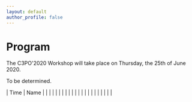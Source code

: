 ```yaml
---
layout: default
author_profile: false
---
```


# Program

The C3PO'2020 Workshop will take place on Thursday, the 25th of June 2020.

To be determined.

| Time       | Name                   |
|            |                        |
|            |                        |
|            |                        |
|            |                        |
|            |                        |
|            |                        |
|            |                        |
